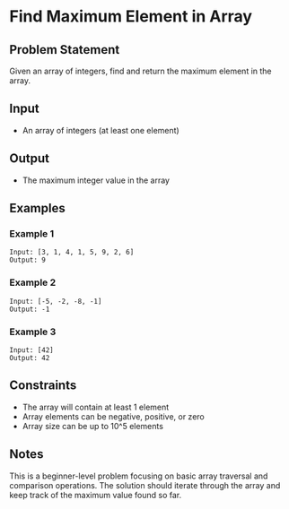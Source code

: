 # Find Maximum Element in Array

## Problem Statement

Given an array of integers, find and return the maximum element in the array.

## Input
- An array of integers (at least one element)

## Output
- The maximum integer value in the array

## Examples

### Example 1
```
Input: [3, 1, 4, 1, 5, 9, 2, 6]
Output: 9
```

### Example 2
```
Input: [-5, -2, -8, -1]
Output: -1
```

### Example 3
```
Input: [42]
Output: 42
```

## Constraints
- The array will contain at least 1 element
- Array elements can be negative, positive, or zero
- Array size can be up to 10^5 elements

## Notes
This is a beginner-level problem focusing on basic array traversal and comparison operations. The solution should iterate through the array and keep track of the maximum value found so far.